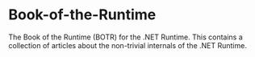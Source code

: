 # Book-of-the-Runtime
The Book of the Runtime (BOTR) for the .NET Runtime. This contains a collection of articles about the non-trivial internals of the .NET Runtime.
